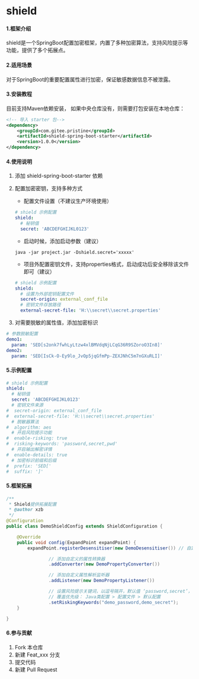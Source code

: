 # shield

#### 1.框架介绍
shield是一个SpringBoot配置加密框架，内置了多种加密算法，支持风险提示等功能，提供了多个拓展点。

#### 2.适用场景
对于SpringBoot的重要配置属性进行加密，保证敏感数据信息不被泄露。

#### 3.安装教程

目前支持Maven依赖安装， 如果中央仓库没有，则需要打包安装在本地仓库：

~~~xml
<!-- 导入 starter 包-->
<dependency>
    <groupId>com.gitee.pristine</groupId>
    <artifactId>shield-spring-boot-starter</artifactId>
    <version>1.0.0</version>
</dependency>
~~~

#### 4.使用说明

1.  添加 shield-spring-boot-starter 依赖

2.  配置加密密钥，支持多种方式
    - 配置文件设置（不建议生产环境使用）
    ~~~yaml
    # shield 示例配置
    shield:
      # 秘钥值
      secret: 'ABCDEFGHIJKL0123'
    ~~~
    
    - 启动时候，添加启动参数（建议）
    ~~~shell script
    java -jar project.jar -Dshield.secret='xxxxx'
    ~~~
    
    - 项目外配置密钥文件，支持properties格式，启动成功后安全移除该文件即可（建议）
    ~~~yaml
    # shield 示例配置
    shield:
      # 设置为外部密钥配置文件
      secret-origin: external_conf_file
      # 密钥文件存放路径
      external-secret-file: 'H:\\secret\\secret.properties'
    ~~~
    
3.  对需要脱敏的属性值，添加加密标识
~~~yaml
# 参数脱敏配置
demo1:
  param: 'SED[s2onk7fwhLyLtzw4xlBMVdqNjLCqG36R9SZoroO3In8]'
demo2:
  param: 'SED[IsCk-O-Ey9lo_JvOp5jqGfmPp-ZEXJNhC5m7nGXuRLI]'
~~~

#### 5.示例配置
~~~yaml
# shield 示例配置
shield:
  # 秘钥值
  secret: 'ABCDEFGHIJKL0123'
  # 密钥文件来源
#  secret-origin: external_conf_file
#  external-secret-file: 'H:\\secret\\secret.properties'
  # 脱敏器算法
#  algorithm: aes
  # 开启风险提示功能
#  enable-risking: true
#  risking-keywords: 'password,secret,pwd'
  # 开启输出解密详情
#  enable-details: true
  # 加密标识前缀和后缀
#  prefix: 'SED['
#  suffix: ']'
~~~

#### 5.框架拓展
~~~java
/**
 * Shield提供拓展配置
 * @author xzb
 */
@Configuration
public class DemoShieldConfig extends ShieldConfiguration {

    @Override
    public void config(ExpandPoint expandPoint) {
        expandPoint.registerDesensitiser(new DemoDesensitiser()) // 自定义脱敏器

                // 添加自定义的属性转换器
                .addConverter(new DemoPropertyConverter())

                // 添加自定义属性解析监听器
                .addListener(new DemoPropertyListener())

                // 设置风险提示关键词，以逗号隔开，默认值 ‘password,secret’，
                // 覆盖优先级： Java类配置 > 配置文件 > 默认配置
                .setRiskingKeywords("demo_password,demo_secret");
    }

}
~~~

#### 6.参与贡献

1.  Fork 本仓库
2.  新建 Feat_xxx 分支
3.  提交代码
4.  新建 Pull Request


